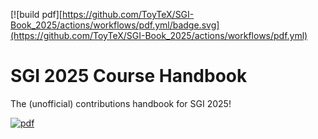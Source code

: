 [](https://github.com/AR0E/sgi_2025/blob/main/SGI_gitBanner.svg)

[![build pdf][https://github.com/ToyTeX/SGI-Book_2025/actions/workflows/pdf.yml/badge.svg](https://github.com/ToyTeX/SGI-Book_2025/actions/workflows/pdf.yml)

# SGI 2025 Course Handbook
The (unofficial) contributions handbook for SGI 2025!


[![pdf](https://img.shields.io/badge/pdf-note-green)](https://github.com/ToyTeX/SGI-Book_2025/blob/build/main.pdf)
